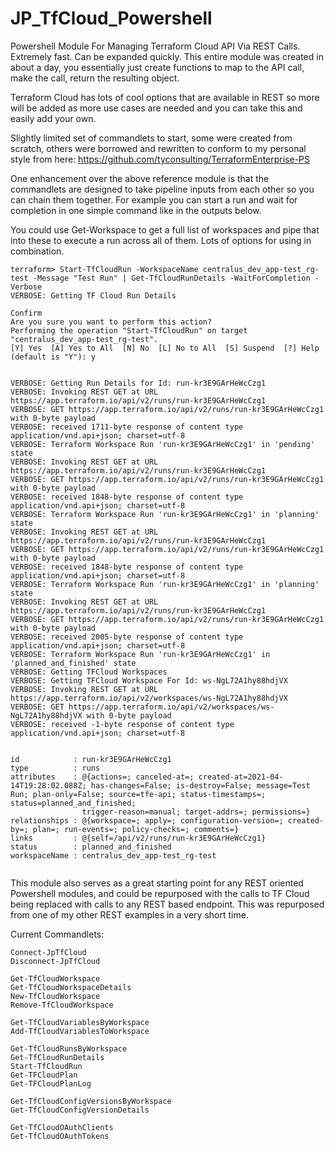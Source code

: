 # JP_TfCloud_Powershell
Powershell Module For Managing Terraform Cloud API Via REST Calls.   Extremely fast.   Can be expanded quickly.   This entire module was created in about a day, you essentially just create functions to map to the API call, make the call, return the resulting object.

Terraform Cloud has lots of cool options that are available in REST so more will be added as more use cases are needed and you can take this and easily add your own.

Slightly limited set of commandlets to start, some were created from scratch, others were borrowed and rewritten to conform to my personal style from here: https://github.com/tyconsulting/TerraformEnterprise-PS

One enhancement over the above reference module is that the commandlets are designed to take pipeline inputs from each other so you can chain them together.  For example you can start a run and wait for completion in one simple command like in the outputs below.

You could use Get-Workspace to get a full list of workspaces and pipe that into these to execute a run across all of them.   Lots of options for using in combination.

```
terraform> Start-TfCloudRun -WorkspaceName centralus_dev_app-test_rg-test -Message "Test Run" | Get-TfCloudRunDetails -WaitForCompletion -Verbose
VERBOSE: Getting TF Cloud Run Details

Confirm
Are you sure you want to perform this action?
Performing the operation "Start-TfCloudRun" on target "centralus_dev_app-test_rg-test".
[Y] Yes  [A] Yes to All  [N] No  [L] No to All  [S] Suspend  [?] Help (default is "Y"): y


VERBOSE: Getting Run Details for Id: run-kr3E9GArHeWcCzg1
VERBOSE: Invoking REST GET at URL https://app.terraform.io/api/v2/runs/run-kr3E9GArHeWcCzg1
VERBOSE: GET https://app.terraform.io/api/v2/runs/run-kr3E9GArHeWcCzg1 with 0-byte payload
VERBOSE: received 1711-byte response of content type application/vnd.api+json; charset=utf-8
VERBOSE: Terraform Workspace Run 'run-kr3E9GArHeWcCzg1' in 'pending' state
VERBOSE: Invoking REST GET at URL https://app.terraform.io/api/v2/runs/run-kr3E9GArHeWcCzg1
VERBOSE: GET https://app.terraform.io/api/v2/runs/run-kr3E9GArHeWcCzg1 with 0-byte payload
VERBOSE: received 1848-byte response of content type application/vnd.api+json; charset=utf-8
VERBOSE: Terraform Workspace Run 'run-kr3E9GArHeWcCzg1' in 'planning' state
VERBOSE: Invoking REST GET at URL https://app.terraform.io/api/v2/runs/run-kr3E9GArHeWcCzg1
VERBOSE: GET https://app.terraform.io/api/v2/runs/run-kr3E9GArHeWcCzg1 with 0-byte payload
VERBOSE: received 1848-byte response of content type application/vnd.api+json; charset=utf-8
VERBOSE: Terraform Workspace Run 'run-kr3E9GArHeWcCzg1' in 'planning' state
VERBOSE: Invoking REST GET at URL https://app.terraform.io/api/v2/runs/run-kr3E9GArHeWcCzg1
VERBOSE: GET https://app.terraform.io/api/v2/runs/run-kr3E9GArHeWcCzg1 with 0-byte payload
VERBOSE: received 2005-byte response of content type application/vnd.api+json; charset=utf-8
VERBOSE: Terraform Workspace Run 'run-kr3E9GArHeWcCzg1' in 'planned_and_finished' state
VERBOSE: Getting TFCloud Workspaces
VERBOSE: Getting TFCloud Workspace For Id: ws-NgL72A1hy88hdjVX
VERBOSE: Invoking REST GET at URL https://app.terraform.io/api/v2/workspaces/ws-NgL72A1hy88hdjVX
VERBOSE: GET https://app.terraform.io/api/v2/workspaces/ws-NgL72A1hy88hdjVX with 0-byte payload
VERBOSE: received -1-byte response of content type application/vnd.api+json; charset=utf-8


id            : run-kr3E9GArHeWcCzg1
type          : runs
attributes    : @{actions=; canceled-at=; created-at=2021-04-14T19:28:02.088Z; has-changes=False; is-destroy=False; message=Test Run; plan-only=False; source=tfe-api; status-timestamps=; status=planned_and_finished;
                trigger-reason=manual; target-addrs=; permissions=}
relationships : @{workspace=; apply=; configuration-version=; created-by=; plan=; run-events=; policy-checks=; comments=}
links         : @{self=/api/v2/runs/run-kr3E9GArHeWcCzg1}
status        : planned_and_finished
workspaceName : centralus_dev_app-test_rg-test


```

This module also serves as a great starting point for any REST oriented Powershell modules, and could be repurposed with the calls to TF Cloud being replaced with calls to any REST based endpoint.   This was repurposed from one of my other REST examples in a very short time.

Current Commandlets:

```
Connect-JpTfCloud
Disconnect-JpTfCloud
```

```
Get-TfCloudWorkspace
Get-TfCloudWorkspaceDetails
New-TfCloudWorkspace
Remove-TfCloudWorkspace
```

```
Get-TfCloudVariablesByWorkspace
Add-TfCloudVariablesToWorkspace
```

```
Get-TfCloudRunsByWorkspace
Get-TfCloudRunDetails
Start-TfCloudRun
Get-TFCloudPlan
Get-TFCloudPlanLog
```

```
Get-TfCloudConfigVersionsByWorkspace
Get-TfCloudConfigVersionDetails
```

```
Get-TfCloudOAuthClients
Get-TfCloudOAuthTokens
```